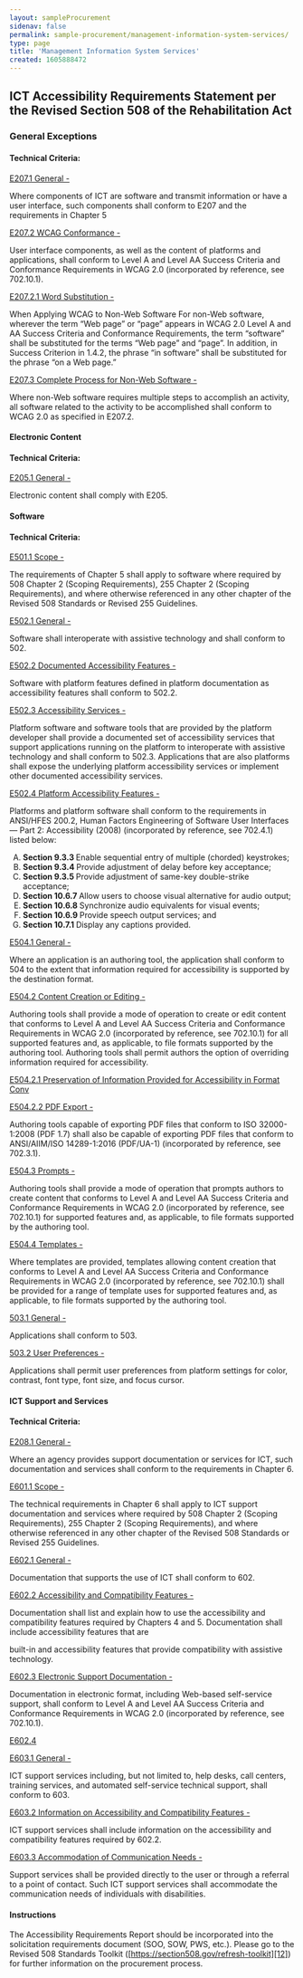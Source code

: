 ```yaml
---
layout: sampleProcurement 
sidenav: false 
permalink: sample-procurement/management-information-system-services/
type: page
title: 'Management Information System Services'
created: 1605888472
---
```


## **ICT Accessibility Requirements Statement per the Revised Section 508 of the Rehabilitation Act**

### **General Exceptions**

#### **Technical Criteria:**

[E207.1 General -][1]

Where components of ICT are software and transmit information or have a user interface, such components shall conform to E207 and the requirements in Chapter 5

[E207.2 WCAG Conformance -][1]

User interface components, as well as the content of platforms and applications, shall conform to Level A and Level AA Success Criteria and Conformance Requirements in WCAG 2.0 (incorporated by reference, see 702.10.1).

[E207.2.1 Word Substitution -][1]

When Applying WCAG to Non-Web Software For non-Web software, wherever the term “Web page” or “page” appears in WCAG 2.0 Level A and AA Success Criteria and Conformance Requirements, the term “software” shall be substituted for the terms “Web page” and “page”. In addition, in Success Criterion in 1.4.2, the phrase “in software” shall be substituted for the phrase “on a Web page.”

[E207.3 Complete Process for Non-Web Software -][1]

Where non-Web software requires multiple steps to accomplish an activity, all software related to the activity to be accomplished shall conform to WCAG 2.0 as specified in E207.2.

#### **Electronic Content**

#### **Technical Criteria:**

[E205.1 General -][2]

Electronic content shall comply with E205.

#### **Software**

#### **Technical Criteria:**

[E501.1 Scope -][3]

The requirements of Chapter 5 shall apply to software where required by 508 Chapter 2 (Scoping Requirements), 255 Chapter 2 (Scoping Requirements), and where otherwise referenced in any other chapter of the Revised 508 Standards or Revised 255 Guidelines.

[E502.1 General -][4]

Software shall interoperate with assistive technology and shall conform to 502.

[E502.2 Documented Accessibility Features -][5]

Software with platform features defined in platform documentation as accessibility features shall conform to 502.2.

[E502.3 Accessibility Services -][5]

Platform software and software tools that are provided by the platform developer shall provide a documented set of accessibility services that support applications running on the platform to interoperate with assistive technology and shall conform to 502.3. Applications that are also platforms shall expose the underlying platform accessibility services or implement other documented accessibility services.

[E502.4 Platform Accessibility Features -][5]

Platforms and platform software shall conform to the requirements in ANSI/HFES 200.2, Human Factors Engineering of Software User Interfaces — Part 2: Accessibility (2008) (incorporated by reference, see 702.4.1) listed below:

<ol style="list-style-type:upper-alpha">
  <li>
    <strong>Section 9.3.3 </strong>Enable sequential entry of multiple (chorded) keystrokes;
  </li>
  <li>
    <strong>Section 9.3.4 </strong>Provide adjustment of delay before key acceptance;
  </li>
  <li>
    <strong>Section 9.3.5 </strong>Provide adjustment of same-key double-strike acceptance;
  </li>
  <li>
    <strong>Section 10.6.7 </strong>Allow users to choose visual alternative for audio output;
  </li>
  <li>
    <strong>Section 10.6.8 </strong>Synchronize audio equivalents for visual events;
  </li>
  <li>
    <strong>Section 10.6.9 </strong>Provide speech output services; and
  </li>
  <li>
    <strong>Section 10.7.1 </strong>Display any captions provided.
  </li>
</ol>

[E504.1 General -][6]

Where an application is an authoring tool, the application shall conform to 504 to the extent that information required for accessibility is supported by the destination format.

[E504.2 Content Creation or Editing -][6]

Authoring tools shall provide a mode of operation to create or edit content that conforms to Level A and Level AA Success Criteria and Conformance Requirements in WCAG 2.0 (incorporated by reference, see 702.10.1) for all supported features and, as applicable, to file formats supported by the authoring tool. Authoring tools shall permit authors the option of overriding information required for accessibility.

[E504.2.1 Preservation of Information Provided for Accessibility in Format Conv][6]

[E504.2.2 PDF Export -][7]

Authoring tools capable of exporting PDF files that conform to ISO 32000-1:2008 (PDF 1.7) shall also be capable of exporting PDF files that conform to ANSI/AIIM/ISO 14289-1:2016 (PDF/UA-1) (incorporated by reference, see 702.3.1).

[E504.3 Prompts -][7]

Authoring tools shall provide a mode of operation that prompts authors to create content that conforms to Level A and Level AA Success Criteria and Conformance Requirements in WCAG 2.0 (incorporated by reference, see 702.10.1) for supported features and, as applicable, to file formats supported by the authoring tool.

[E504.4 Templates -][7]

Where templates are provided, templates allowing content creation that conforms to Level A and Level AA Success Criteria and Conformance Requirements in WCAG 2.0 (incorporated by reference, see 702.10.1) shall be provided for a range of template uses for supported features and, as applicable, to file formats supported by the authoring tool.

[503.1 General -][8]

Applications shall conform to 503.

[503.2 User Preferences -][8]

Applications shall permit user preferences from platform settings for color, contrast, font type, font size, and focus cursor.

#### **ICT Support and Services**

#### **Technical Criteria:**

[E208.1 General -][9]

Where an agency provides support documentation or services for ICT, such documentation and services shall conform to the requirements in Chapter 6.

[E601.1 Scope -][9]

The technical requirements in Chapter 6 shall apply to ICT support documentation and services where required by 508 Chapter 2 (Scoping Requirements), 255 Chapter 2 (Scoping Requirements), and where otherwise referenced in any other chapter of the Revised 508 Standards or Revised 255 Guidelines.

[E602.1 General -][10]

Documentation that supports the use of ICT shall conform to 602.

[E602.2 Accessibility and Compatibility Features -][10]

Documentation shall list and explain how to use the accessibility and compatibility features required by Chapters 4 and 5. Documentation shall include accessibility features that are

built-in and accessibility features that provide compatibility with assistive technology.

[E602.3 Electronic Support Documentation -][10]

Documentation in electronic format, including Web-based self-service support, shall conform to Level A and Level AA Success Criteria and Conformance Requirements in WCAG 2.0 (incorporated by reference, see 702.10.1).

[E602.4][10]

[E603.1 General -][11]

ICT support services including, but not limited to, help desks, call centers, training services, and automated self-service technical support, shall conform to 603.

[E603.2 Information on Accessibility and Compatibility Features -][11]

ICT support services shall include information on the accessibility and compatibility features required by 602.2.

[E603.3 Accommodation of Communication Needs -][11]

Support services shall be provided directly to the user or through a referral to a point of contact. Such ICT support services shall accommodate the communication needs of individuals with disabilities.

#### **Instructions**

The Accessibility Requirements Report should be incorporated into the solicitation requirements document (SOO, SOW, PWS, etc.). Please go to the Revised 508 Standards Toolkit&nbsp;([https://section508.gov/refresh-toolkit][12]) for further information on the procurement process.

 [1]: {{site.baseurl}}/ict-accessibility#e207_1__e207_2__e207_2_1__e207_3
 [2]: {{site.baseurl}}/ict-accessibility#e205_1_general
 [3]: {{site.baseurl}}/ict-accessibility#e501_1_scope
 [4]: {{site.baseurl}}/ict-accessibility#e502_1_general
 [5]: {{site.baseurl}}/ict-accessibility#e502_2__e502_3__e502_4
 [6]: {{site.baseurl}}/ict-accessibility#e504_1__e504_2__e504_2_1
 [7]: {{site.baseurl}}/ict-accessibility#e504_2_2__e504_3__e504_4
 [8]: {{site.baseurl}}/ict-accessibility#503_1__503_2
 [9]: {{site.baseurl}}/ict-accessibility#e208_1_general
 [10]: {{site.baseurl}}/ict-accessibility#e602_1_general
 [11]: {{site.baseurl}}/ict-accessibility#e603_1__e603_2__e603_3
 [12]: {{site.baseurl}}/manage/program-roadmap
